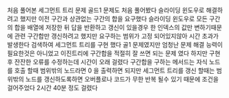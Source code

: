 처음 풀어본 세그먼트 트리 문제
골드1 문제도 처음 풀어봤다
슬라이딩 윈도우로 해결하려고 했지만 이전 구간과 상관없는 구간의 합을 요구했다
슬라이딩 윈도우로 모든 구간의 합을 배열에 저장한 뒤 답을 반환하고
갱신이 있을경우 한 인덱스의 값만 변하기때문에 관련 구간합만 갱신하려고 했지만
요구하는 범위가 고정 되어있지않아 시간 초과가 발생한다
검색하여 세그먼트 트리를 구현 했다
골1 문제였지만 엄청난 문제 해결 능력이 필요한것은 아니었고 이진트리에 구간합을 적절히 잘 쓰면 되는 문제 였다
하지만 구현후 잔잔한 오류를 수정하는데 시간이 오래 걸렸다
구간합을 구하는 메서드는 자식 노드를 호출 할때 범위밖의 노드라면 0 을 출력하면 되지만
세그먼트 트리를 갱신 할때는 범위밖의 노드를 갱신하도록하면 오버플로나 코드가 무한 반복 될수 있기 때문에 
조건을 걸어주었다
2시간 40분 정도 걸렸다
